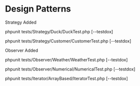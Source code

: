 # Design Patterns

Strategy Added

phpunit tests/Strategy/Duck/DuckTest.php  [--testdox]

phpunit tests/Strategy/Customer/CustomerTest.php [--testdox]

Observer Added

phpunit tests/Observer/Weather/WeatherTest.php [--testdox]

phpunit tests/Observer/Numerical/NumericalTest.php [--testdox]

phpunit tests/Iterator/ArrayBased/IteratorTest.php [--testdox]